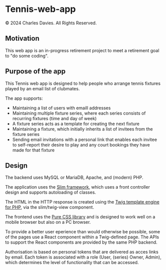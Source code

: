 # Tennis-web-app
© 2024 Charles Davies. All Rights Reserved. 

## Motivation
This web app is an in-progress retirement project to meet a retirement goal to "do some coding".

## Purpose of the app
This Tennis web app is designed to help people who arrange tennis fixtures played by an email list of clubmates.

The app supports:
- Maintaining a list of users with emaill addresses
- Maintaining multiple fixture series, where each series consists of recurring fixtures (time and day of week)
- A fixture series acts as a template for creating the next fixture
- Maintaining a fixture, which initially inherits a list of invitees from the fixture series
- Sending email invitations with a personal link that enables each invitee to self-report their desire to play and any court bookings they have made for that fixture

## Design
The backend uses MySQL or MariaDB, Apache, and (modern) PHP.

The application uses the [Slim framework](https://www.slimframework.com/), which uses a front controller design and supports autoloading of classes.

The HTML in the HTTP response is created using the [Twig template engine for PHP](https://twig.symfony.com/), via the slim/twig-view component.

The frontend uses the [Pure CSS library](https://purecss.io/) and is designed to work well on a mobile browser but also on a PC browser.

To provide a better user eperience than would otherwise be possible, some of the pages use a React component within a Twig-defined page. The APIs to support the React components are provided by the same PHP backend.

Authorisation is based on personal tokens that are delivered as acces links by email. Each token is associated with a role (User, (series) Owner, Admin), which determines the level of functionality that can be accessed. 

